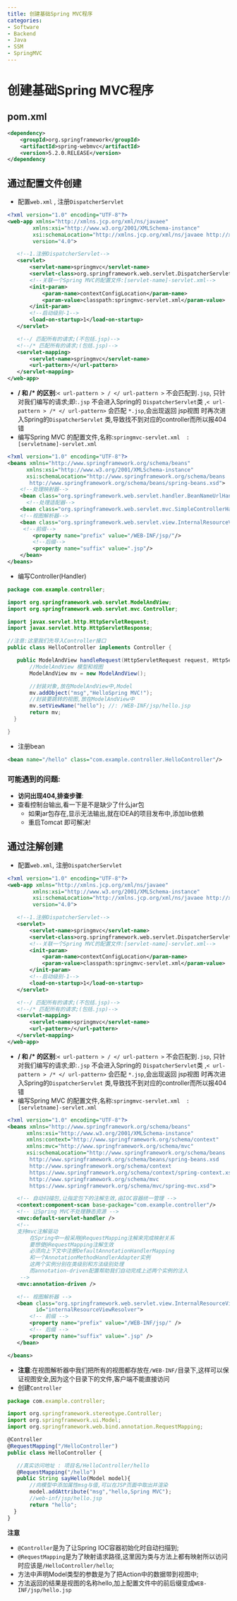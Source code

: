 ```yaml
---
title: 创建基础Spring MVC程序
categories:
- Software
- Backend
- Java
- SSM
- SpringMVC
---
```

# 创建基础Spring MVC程序

## pom.xml

```xml
<dependency>
	<groupId>org.springframework</groupId>
	<artifactId>spring-webmvc</artifactId>
	<version>5.2.0.RELEASE</version>
</dependency
```

## 通过配置文件创建

- 配置`web.xml`  , 注册`DispatcherServlet`

```xml
<?xml version="1.0" encoding="UTF-8"?>
<web-app xmlns="http://xmlns.jcp.org/xml/ns/javaee"
        xmlns:xsi="http://www.w3.org/2001/XMLSchema-instance"
        xsi:schemaLocation="http://xmlns.jcp.org/xml/ns/javaee http://xmlns.jcp.org/xml/ns/javaee/web-app_4_0.xsd"
        version="4.0">

   <!--1.注册DispatcherServlet-->
   <servlet>
       <servlet-name>springmvc</servlet-name>
       <servlet-class>org.springframework.web.servlet.DispatcherServlet</servlet-class>
       <!--关联一个Spring MVC的配置文件:[servlet-name]-servlet.xml-->
       <init-param>
           <param-name>contextConfigLocation</param-name>
           <param-value>classpath:springmvc-servlet.xml</param-value>
       </init-param>
       <!--启动级别-1-->
       <load-on-startup>1</load-on-startup>
   </servlet>

   <!--/ 匹配所有的请求;(不包括.jsp)-->
   <!--/* 匹配所有的请求;(包括.jsp)-->
   <servlet-mapping>
       <servlet-name>springmvc</servlet-name>
       <url-pattern>/</url-pattern>
   </servlet-mapping>
</web-app>
```

- **/ 和 /\* 的区别**:`< url-pattern > / </ url-pattern >` 不会匹配到`.jsp`, 只针对我们编写的请求;即:`.jsp` 不会进入Spring的 `DispatcherServlet`类 ,`< url-pattern > /* </ url-pattern>` 会匹配 `*.jsp`,会出现返回 jsp视图 时再次进入Spring的`DispatcherServlet` 类,导致找不到对应的controller而所以报404错
- 编写Spring MVC 的配置文件,名称:`springmvc-servlet.xml  : [servletname]-servlet.xml`

```xml
<?xml version="1.0" encoding="UTF-8"?>
<beans xmlns="http://www.springframework.org/schema/beans"
      xmlns:xsi="http://www.w3.org/2001/XMLSchema-instance"
      xsi:schemaLocation="http://www.springframework.org/schema/beans
       http://www.springframework.org/schema/beans/spring-beans.xsd">
    <!--处理映射器-->
    <bean class="org.springframework.web.servlet.handler.BeanNameUrlHandlerMapping"/>
      <!--处理适配器-->
    <bean class="org.springframework.web.servlet.mvc.SimpleControllerHandlerAdapter"/>
    <!--视图解析器-->
    <bean class="org.springframework.web.servlet.view.InternalResourceViewResolver" name="InternalResourceViewResolver">
  	 <!--前缀-->
        <property name="prefix" value="/WEB-INF/jsp/"/>
        <!--后缀-->
        <property name="suffix" value=".jsp"/>
    </bean>
</beans>
```

- 编写Controller(Handler)

```java
package com.example.controller;

import org.springframework.web.servlet.ModelAndView;
import org.springframework.web.servlet.mvc.Controller;

import javax.servlet.http.HttpServletRequest;
import javax.servlet.http.HttpServletResponse;

//注意:这里我们先导入Controller接口
public class HelloController implements Controller {

   public ModelAndView handleRequest(HttpServletRequest request, HttpServletResponse response) throws Exception {
       //ModelAndView 模型和视图
       ModelAndView mv = new ModelAndView();

       //封装对象,放在ModelAndView中,Model
       mv.addObject("msg","HelloSpring MVC!");
       //封装要跳转的视图,放在ModelAndView中
       mv.setViewName("hello"); //: /WEB-INF/jsp/hello.jsp
       return mv;
  }

}
```

- 注册bean

```xml
<bean name="/hello" class="com.example.controller.HelloController"/>
```

### 可能遇到的问题:

- **访问出现404,排查步骤**:
- 查看控制台输出,看一下是不是缺少了什么jar包
    - 如果jar包存在,显示无法输出,就在IDEA的项目发布中,添加lib依赖
    - 重启Tomcat 即可解决!

## 通过注解创建

- 配置`web.xml`, 注册`DispatcherServlet`

```xml
<?xml version="1.0" encoding="UTF-8"?>
<web-app xmlns="http://xmlns.jcp.org/xml/ns/javaee"
        xmlns:xsi="http://www.w3.org/2001/XMLSchema-instance"
        xsi:schemaLocation="http://xmlns.jcp.org/xml/ns/javaee http://xmlns.jcp.org/xml/ns/javaee/web-app_4_0.xsd"
        version="4.0">

   <!--1.注册DispatcherServlet-->
   <servlet>
       <servlet-name>springmvc</servlet-name>
       <servlet-class>org.springframework.web.servlet.DispatcherServlet</servlet-class>
       <!--关联一个Spring MVC的配置文件:[servlet-name]-servlet.xml-->
       <init-param>
           <param-name>contextConfigLocation</param-name>
           <param-value>classpath:springmvc-servlet.xml</param-value>
       </init-param>
       <!--启动级别-1-->
       <load-on-startup>1</load-on-startup>
   </servlet>

   <!--/ 匹配所有的请求;(不包括.jsp)-->
   <!--/* 匹配所有的请求;(包括.jsp)-->
   <servlet-mapping>
       <servlet-name>springmvc</servlet-name>
       <url-pattern>/</url-pattern>
   </servlet-mapping>
</web-app>
```

- **/ 和 /\* 的区别**:`< url-pattern > / </ url-pattern >` 不会匹配到`.jsp`, 只针对我们编写的请求;即:`.jsp` 不会进入Spring的 `DispatcherServlet`类 ,`< url-pattern > /* </ url-pattern>` 会匹配 `*.jsp`,会出现返回 jsp视图 时再次进入Spring的`DispatcherServlet` 类,导致找不到对应的controller而所以报404错
- 编写Spring MVC 的配置文件,名称:`springmvc-servlet.xml  : [servletname]-servlet.xml`

```xml
<?xml version="1.0" encoding="UTF-8"?>
<beans xmlns="http://www.springframework.org/schema/beans"
      xmlns:xsi="http://www.w3.org/2001/XMLSchema-instance"
      xmlns:context="http://www.springframework.org/schema/context"
      xmlns:mvc="http://www.springframework.org/schema/mvc"
      xsi:schemaLocation="http://www.springframework.org/schema/beans
       http://www.springframework.org/schema/beans/spring-beans.xsd
       http://www.springframework.org/schema/context
       https://www.springframework.org/schema/context/spring-context.xsd
       http://www.springframework.org/schema/mvc
       https://www.springframework.org/schema/mvc/spring-mvc.xsd">

   <!-- 自动扫描包,让指定包下的注解生效,由IOC容器统一管理 -->
   <context:component-scan base-package="com.example.controller"/>
   <!-- 让Spring MVC不处理静态资源 -->
   <mvc:default-servlet-handler />
   <!--
   支持mvc注解驱动
       在Spring中一般采用@RequestMapping注解来完成映射关系
       要想使@RequestMapping注解生效
       必须向上下文中注册DefaultAnnotationHandlerMapping
       和一个AnnotationMethodHandlerAdapter实例
       这两个实例分别在类级别和方法级别处理
       而annotation-driven配置帮助我们自动完成上述两个实例的注入
    -->
   <mvc:annotation-driven />

   <!-- 视图解析器 -->
   <bean class="org.springframework.web.servlet.view.InternalResourceViewResolver"
         id="internalResourceViewResolver">
       <!-- 前缀 -->
       <property name="prefix" value="/WEB-INF/jsp/" />
       <!-- 后缀 -->
       <property name="suffix" value=".jsp" />
   </bean>

</beans>
```

- **注意**:在视图解析器中我们把所有的视图都存放在`/WEB-INF/`目录下,这样可以保证视图安全,因为这个目录下的文件,客户端不能直接访问
- 创建`Controller`

```js
package com.example.controller;

import org.springframework.stereotype.Controller;
import org.springframework.ui.Model;
import org.springframework.web.bind.annotation.RequestMapping;

@Controller
@RequestMapping("/HelloController")
public class HelloController {

   //真实访问地址 : 项目名/HelloController/hello
   @RequestMapping("/hello")
   public String sayHello(Model model){
       //向模型中添加属性msg与值,可以在JSP页面中取出并渲染
       model.addAttribute("msg","hello,Spring MVC");
       //web-inf/jsp/hello.jsp
       return "hello";
  }
}
```

**注意**

- `@Controller`是为了让Spring IOC容器初始化时自动扫描到;
- `@RequestMapping`是为了映射请求路径,这里因为类与方法上都有映射所以访问时应该是`/HelloController/hello`;
- 方法中声明Model类型的参数是为了把Action中的数据带到视图中;
- 方法返回的结果是视图的名称hello,加上配置文件中的前后缀变成`WEB-INF/jsp/hello.jsp`